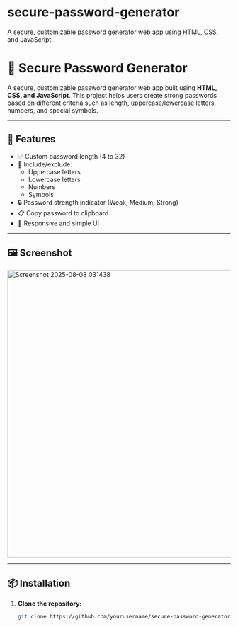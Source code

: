 # secure-password-generator
A secure, customizable password generator web app using HTML, CSS, and JavaScript.
# 🔐 Secure Password Generator

A secure, customizable password generator web app built using **HTML, CSS, and JavaScript**. This project helps users create strong passwords based on different criteria such as length, uppercase/lowercase letters, numbers, and special symbols.

---

## 🚀 Features

- ✅ Custom password length (4 to 32)
- 🔡 Include/exclude:
  - Uppercase letters
  - Lowercase letters
  - Numbers
  - Symbols
- 🔒 Password strength indicator (Weak, Medium, Strong)
- 📋 Copy password to clipboard
- 📱 Responsive and simple UI

---


## 🖼️ Screenshot


<img width="691" height="649" alt="Screenshot 2025-08-08 031438" src="https://github.com/user-attachments/assets/5c2797a5-349b-4eab-917e-b94b71b2bf37" />

---

## 📦 Installation

1. **Clone the repository:**
   ```bash
   git clone https://github.com/yourusername/secure-password-generator.git
